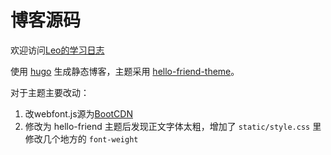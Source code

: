 博客源码
====

欢迎访问[Leo的学习日志](http://poacherbro.github.io/)

使用 [hugo](https://gohugo.io/) 生成静态博客，主题采用 [hello-friend-theme](https://github.com/panr/hugo-theme-hello-friend)。  

对于主题主要改动：  
1. 改webfont.js源为[BootCDN](https://www.bootcdn.cn/webfont/)  
2. 修改为 hello-friend 主题后发现正文字体太粗，增加了 `static/style.css` 里修改几个地方的 `font-weight`  


